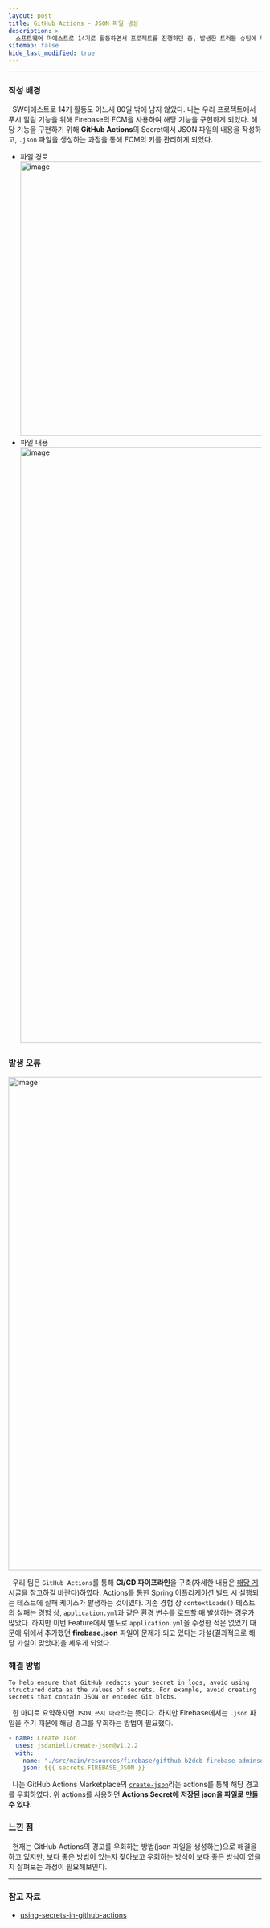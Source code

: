 ```yaml
---
layout: post
title: GitHub Actions - JSON 파일 생성
description: >
  소프트웨어 마에스트로 14기로 활동하면서 프로젝트를 진행하던 중, 발생한 트러블 슈팅에 대해 기록해두고자 게시글을 작성하게 되었다.
sitemap: false
hide_last_modified: true
---
```


---

### 작성 배경

&nbsp; SW마에스트로 14기 활동도 어느새 80일 밖에 남지 않았다. 나는 우리 프로젝트에서 푸시 알림 기능을 위해 Firebase의 FCM을 사용하여 해당 기능을 구현하게 되었다. 해당 기능을 구현하기 위해 **GitHub Actions**의 Secret에서 JSON 파일의 내용을 작성하고, `.json` 파일을 생성하는 과정을 통해 FCM의 키를 관리하게 되었다.

- 파일 경로
    <img width="545" alt="image" src="https://user-images.githubusercontent.com/68031450/266814237-8e5040d6-c51a-4535-8b7e-1ef2c26dbb36.png">
- 파일 내용
    <img width="1185" alt="image" src="https://user-images.githubusercontent.com/68031450/266814290-5b590094-b97b-4390-ba68-3eda988c7e42.png">

### 발생 오류

<img width="980" alt="image" src="https://user-images.githubusercontent.com/68031450/266814431-d45ee742-00d7-45ba-b266-7cd1408912ac.png">

&nbsp; 우리 팀은 `GitHub Actions`를 통해 **CI/CD 파이프라인**을 구축(자세한 내용은 [해당 게시글](https://jinlee.kr/devops/2023-08-06-Spriung-Docker-CICD/)을 참고하길 바란다)하였다. Actions를 통한 Spring 어플리케이션 빌드 시 실행되는 테스트에 실패 케이스가 발생하는 것이였다. 기존 경험 상 `contextLoads()` 테스트의 실패는 경험 상, `application.yml`과 같은 환경 변수를 로드할 때 발생하는 경우가 많았다. 하지만 이번 Feature에서 별도로 `application.yml`을 수정한 적은 없었기 때문에 위에서 추가했던 **firebase.json** 파일이 문제가 되고 있다는 가설(결과적으로 해당 가설이 맞았다)을 세우게 되었다.

### 해결 방법

`
To help ensure that GitHub redacts your secret in logs, avoid using structured data as the values of secrets. For example, avoid creating secrets that contain JSON or encoded Git blobs.
`

&nbsp; 한 마디로 요약하자면 `JSON 쓰지 마라`라는 뜻이다. 하지만 Firebase에서는 `.json` 파일을 주기 때문에 해당 경고를 우회하는 방법이 필요했다.

```yaml
- name: Create Json
  uses: jsdaniell/create-json@v1.2.2
  with:
    name: "./src/main/resources/firebase/gifthub-b2dcb-firebase-adminsdk-yj7uq-912097b9ae.json"
    json: ${{ secrets.FIREBASE_JSON }}
```

&nbsp; 나는 GitHub Actions Marketplace의 [`create-json`](https://github.com/marketplace/actions/create-json)라는 actions를 통해 해당 경고를 우회하였다. 위 actions를 사용하면 **Actions Secret에 저장된 json을 파일로 만들 수 있다.**

### 느낀 점

&nbsp; 현재는 GitHub Actions의 경고를 우회하는 방법(json 파일을 생성하는)으로 해결을 하고 있지만, 보다 좋은 방법이 있는지 찾아보고 우회하는 방식이 보다 좋은 방식이 있을 지 살펴보는 과정이 필요해보인다.

---

### 참고 자료

- [using-secrets-in-github-actions](https://docs.github.com/ko/actions/security-guides/using-secrets-in-github-actions)

